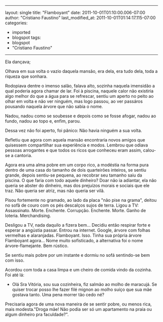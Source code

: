 
---
layout: single
title: "Flamboyant"
date: 2011-10-01T01:10:00.006-07:00
author: "Cristiano Faustino"
last_modified_at: 2011-10-01T01:14:17.115-07:00
categories:
  - imported
  - blogspot
tags:
  - blogspot
  - "Cristiano Faustino"
---

Ela dançava;



Olhava em sua volta o vazio daquela mansão, era dela, era tudo dela, toda a riqueza que sonhara.



Rodopiava dentre o imenso salão, falava alto, sozinha naquela imensidão a qual poderia agora chamar de lar. Foi à piscina, naquele calor não existiria algo melhor do que a água para se refrescar, sentiu um aperto no peito ao olhar em volta e não ver ninguém, mas logo passou, ao ver passáros pousando naquela árvore que não sabia o nome.



Nadou, nadou como se soubesse e depois como se fosse afogar, nadou ao fundo, nadou ao topo e, enfim, parou.



Dessa vez não foi aperto, foi pânico: Não havia ninguém a sua volta.



Refletiu que agora com aquela mansão encontraria novos amigos que quisessem compartilhar sua experiência e modos. Lembrou que odiava pessoas arrogantes e que todos os ricos que conheceu eram assim, calou-se a cantoria.



Agora era uma alma pobre em um corpo rico, a modéstia na forma pura dentro de uma casa do tamanho de dois quarteirões inteiros, se sentiu grande, depois sentiu-se pequena, ao recobrar seu tamanho saiu da piscina. O que faria com todo aquele dinheiro? Doar não ia adiantar, ela não queria se abster do dinheiro, mas dos prejuízos morais e sociais que ele traz. Não queria ser atriz, mas não queria ser vilã.



Pisou fortemente no gramado, ao lado da placa "não pise na grama", deitou no sofã de couro com os pés descalços sujos de terra. Ligou a TV: Assassinato. Morte. Enchente. Corrupção. Enchente. Morte. Ganho de loteria. Merchandising.



Desligou a TV, nada daquilo a fizera bem... Decidiu então respirar forte e esperar a angústia passar. Entrou na internet. Google, árvore com folhas vermelhas e alaranjadas. Flamboyant. Isso. Tinha sua própria árvore Flamboyant agora... Nome muito sofisticado, a alternativa foi o nome árvore-flamejante. Bem rústico.



Se sentiu mais pobre por um instante e dormiu no sofá sentindo-se bem com isso.



Acordou com toda a casa limpa e um cheiro de comida vindo da cozinha. Foi até lá:



- Olá Sra Vitória, sou sua cozinheira, fiz salmão ao molho de maracujá. Se quiser trocar posso lhe fazer filé mignon ao molho suíço que sua mãe gostava tanto. Uma pena morrer tão cedo né?



Precisaria agora de uma nova maneira de se sentir pobre, ou menos rica, mais modesta."Droga mãe! Não podia ser só um apartamento na praia ou algum dinheiro pra faculdade?".